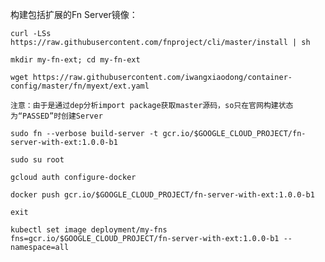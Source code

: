 
构建包括扩展的Fn Server镜像：

    curl -LSs https://raw.githubusercontent.com/fnproject/cli/master/install | sh

    mkdir my-fn-ext; cd my-fn-ext
    
    wget https://raw.githubusercontent.com/iwangxiaodong/container-config/master/fn/myext/ext.yaml
    
    注意：由于是通过dep分析import package获取master源码，so只在官网构建状态为“PASSED”时创建Server
   
    sudo fn --verbose build-server -t gcr.io/$GOOGLE_CLOUD_PROJECT/fn-server-with-ext:1.0.0-b1
    
    sudo su root
    
    gcloud auth configure-docker
        
    docker push gcr.io/$GOOGLE_CLOUD_PROJECT/fn-server-with-ext:1.0.0-b1
    
    exit
    
    kubectl set image deployment/my-fns fns=gcr.io/$GOOGLE_CLOUD_PROJECT/fn-server-with-ext:1.0.0-b1 --namespace=all
